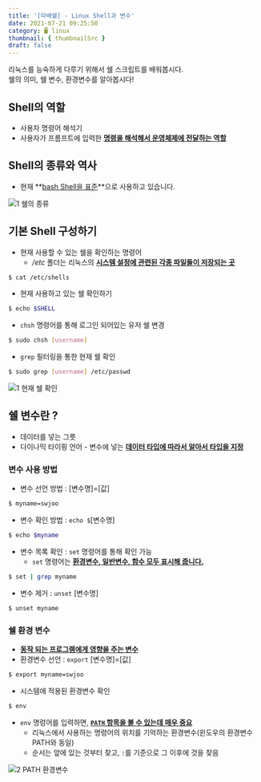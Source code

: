 ```yaml
---
title: '[따배쉘] - Linux Shell과 변수'
date: 2021-07-21 09:25:50
category: 🖥️ linux
thumbnail: { thumbnailSrc }
draft: false
---
```


리눅스를 능숙하게 다루기 위해서 쉘 스크립트를 배워봅시다.  
쉘의 의미, 쉘 변수, 환경변수를 알아봅시다!

## Shell의 역할

- 사용자 명령어 해석기
- 사용자가 프롬프트에 입력한 <u>**명령을 해석해서 운영체제에 전달하는 역할**</u>

## Shell의 종류와 역사

- 현재 **<u>bash Shell을 표준</u>**으로 사용하고 있습니다.

![1  쉘의 종류](https://user-images.githubusercontent.com/66216102/126410404-b9d4097d-fe76-43ea-8ebf-7947e063c54f.png)

## 기본 Shell 구성하기

- 현재 사용할 수 있는 쉘을 확인하는 명령어
  - _/etc_ 폴더는 리눅스의 **<u>시스템 설정에 관련된 각종 파일들이 저장되는 곳</u>**

```bash
$ cat /etc/shells
```

- 현재 사용하고 있는 쉘 확인하기

```bash
$ echo $SHELL
```

- `chsh` 명령어를 통해 로그인 되어있는 유저 쉘 변경

```bash
$ sudo chsh [username]
```

- `grep` 필터링을 통한 현재 쉘 확인

```bash
$ sudo grep [username] /etc/passwd
```

![1  현재 쉘 확인](https://user-images.githubusercontent.com/66216102/130335324-312db778-0197-4f6e-bb74-b464d7c93a53.JPG)

## 쉘 변수란 ?

- 데이터를 넣는 그릇
- 다이나믹 타이핑 언어 - 변수에 넣는 <u>**데이터 타입에 따라서 알아서 타입을 지정**</u>

### 변수 사용 방법

- 변수 선언 방법 : [변수명]=[값]

```bash
$ myname=swjoo
```

- 변수 확인 방법 : `echo $`[변수명]

```bash
$ echo $myname
```

- 변수 목록 확인 : `set` 명령어를 통해 확인 가능
  - `set` 명령어는 **<u>환경변수, 일반변수, 함수 모두 표시해 줍니다.</u>**

```bash
$ set | grep myname
```

- 변수 제거 : `unset` [변수명]

```bash
$ unset myname
```

### 쉘 환경 변수

- <u>**동작 되는 프로그램에게 영향을 주는 변수**</u>
- 환경변수 선언 : `export` [변수명]=[값]

```bash
$ export myname=swjoo
```

- 시스템에 적용된 환경변수 확인

```bash
$ env
```

- `env` 명렁어를 입력하면, **<u>`PATH` 항목을 볼 수 있는데 매우 중요</u>**
  - 리눅스에서 사용하는 명령어의 위치를 기억하는 환경변수(윈도우의 환경변수 PATH와 동일)
  - 순서는 앞에 있는 것부터 찾고, `:`를 기준으로 그 이후에 것을 찾음

![2  PATH 환경변수](https://user-images.githubusercontent.com/66216102/130335326-6c63a1af-2d2b-4ca9-81c2-7d78ecc1cfdd.JPG)
